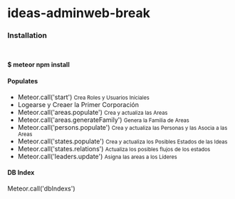 # ideas-adminweb-break
<h3>Installation</h3> <br> 
<p><b>$ meteor npm install</b></p>


<h4>Populates</h4>
<ul>
    <li>Meteor.call('start') <small>Crea Roles y Usuarios Iniciales</small></li>
    <li>Logearse y Creaer la Primer Corporación</li>
    <li>Meteor.call('areas.populate') <small>Crea y actualiza las Areas</small></li>
    <li>Meteor.call('areas.generateFamily') <small>Genera la Familia de Areas</small></li>
    <li>Meteor.call('persons.populate') <small>Crea y actualiza las Personas y las Asocia a las Areas</small></li>
    <li>Meteor.call('states.populate') <small>Crea y actualiza los Posibles Estados de las Ideas</small></li>
    <li>Meteor.call('states.relations') <small>Actualiza los posibles flujos de los estados</small></li>
    <li>Meteor.call('leaders.update') <small>Asigna las areas a los Líderes</small></li>
</ul>
<h4>DB Index</h4>
<p>Meteor.call('dbIndexs')</p>
